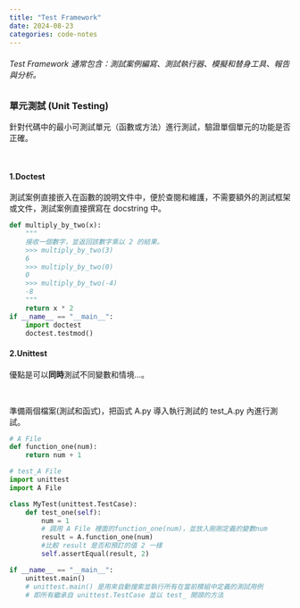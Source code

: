 ```yaml
---
title: "Test Framework"
date: 2024-08-23
categories: code-notes
---
```



###### Test Framework 通常包含：測試案例編寫、測試執行器、模擬和替身工具、報告與分析。

### 單元測試 (Unit Testing)
針對代碼中的最小可測試單元（函數或方法）進行測試，驗證單個單元的功能是否正確。  

<br>

#### 1.Doctest
測試案例直接嵌入在函數的說明文件中，便於查閱和維護，不需要額外的測試框架或文件，測試案例直接撰寫在 docstring 中。

```python
def multiply_by_two(x):
    """
    接收一個數字，並返回該數字乘以 2 的結果。
    >>> multiply_by_two(3)
    6
    >>> multiply_by_two(0)
    0
    >>> multiply_by_two(-4)
    -8
    """
    return x * 2
if __name__ == "__main__":
    import doctest
    doctest.testmod()
```

#### 2.Unittest
優點是可以**同時**測試不同變數和情境...。

<br>

準備兩個檔案(測試和函式)，把函式 A.py 導入執行測試的 test_A.py 內進行測試。  
```python 
# A File
def function_one(num):
    return num + 1
```  

```python  
# test_A File
import unittest
import A File

class MyTest(unittest.TestCase):
    def test_one(self):
        num = 1
        # 調用 A File 裡面的function_one(num)，並放入剛剛定義的變數num
        result = A.function_one(num)
        #比較 result 是否和預訂的值 2 一樣
        self.assertEqual(result, 2) 

if __name__ == "__main__":
    unittest.main()
    # unittest.main() 是用來自動搜索並執行所有在當前模組中定義的測試用例
    # 即所有繼承自 unittest.TestCase 並以 test_ 開頭的方法
```